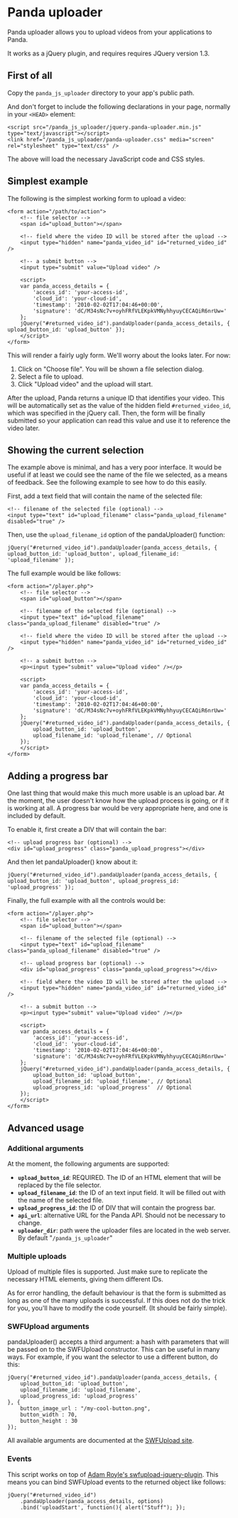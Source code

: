 Panda uploader
==============

Panda uploader allows you to upload videos from your applications to Panda.

It works as a jQuery plugin, and requires requires JQuery version 1.3.

First of all
------------

Copy the `panda_js_uploader` directory to your app's public path.

And don't forget to include the following declarations in your page, normally in your `<HEAD>` element:

    <script src="/panda_js_uploader/jquery.panda-uploader.min.js" type="text/javascript"></script> 
    <link href="/panda_js_uploader/panda-uploader.css" media="screen" rel="stylesheet" type="text/css" /> 

The above will load the necessary JavaScript code and CSS styles.


Simplest example
----------------

The following is the simplest working form to upload a video:

    <form action="/path/to/action">
        <!-- file selector -->
        <span id="upload_button"></span>

        <!-- field where the video ID will be stored after the upload -->
        <input type="hidden" name="panda_video_id" id="returned_video_id" />

        <!-- a submit button -->
        <input type="submit" value="Upload video" />

        <script>
        var panda_access_details = {
            'access_id': 'your-access-id',
            'cloud_id': 'your-cloud-id',
            'timestamp': '2010-02-02T17:04:46+00:00',
            'signature': 'dC/M34sNc7v+oyhFRfVLEKpkVMNyhhyuyCECAQiR6nrUw='
        };
        jQuery("#returned_video_id").pandaUploader(panda_access_details, { upload_button_id: 'upload_button' });
        </script>
    </form>

This will render a fairly ugly form. We'll worry about the looks later. For now:

1. Click on "Choose file". You will be shown a file selection dialog.
2. Select a file to upload.
3. Click "Upload video" and the upload will start.

After the upload, Panda returns a unique ID that identifies your video. This will be automatically set as the value of the hidden field `#returned_video_id`, which was specified in the jQuery call. Then, the form will be finally submitted so your application can read this value and use it to reference the video later.


Showing the current selection
-----------------------------

The example above is minimal, and has a very poor interface. It would be useful if at least we could see the name of the file we selected, as a means of feedback. See the following example to see how to do this easily.

First, add a text field that will contain the name of the selected file:

    <!-- filename of the selected file (optional) -->
    <input type="text" id="upload_filename" class="panda_upload_filename" disabled="true" />

Then, use the `upload_filename_id` option of the pandaUploader() function:

    jQuery("#returned_video_id").pandaUploader(panda_access_details, { upload_button_id: 'upload_button', upload_filename_id: 'upload_filename' });

The full example would be like follows:

    <form action="/player.php">
        <!-- file selector -->
        <span id="upload_button"></span>

        <!-- filename of the selected file (optional) -->
        <input type="text" id="upload_filename" class="panda_upload_filename" disabled="true" />

        <!-- field where the video ID will be stored after the upload -->
        <input type="hidden" name="panda_video_id" id="returned_video_id" />

        <!-- a submit button -->
        <p><input type="submit" value="Upload video" /></p>

        <script>
        var panda_access_details = {
            'access_id': 'your-access-id',
            'cloud_id': 'your-cloud-id',
            'timestamp': '2010-02-02T17:04:46+00:00',
            'signature': 'dC/M34sNc7v+oyhFRfVLEKpkVMNyhhyuyCECAQiR6nrUw='
        };
        jQuery("#returned_video_id").pandaUploader(panda_access_details, {
            upload_button_id: 'upload_button',
            upload_filename_id: 'upload_filename', // Optional
        });
        </script>
    </form>

Adding a progress bar
---------------------

One last thing that would make this much more usable is an upload bar. At the moment, the user doesn't know how the upload process is going, or if it is working at all. A progress bar would be very appropriate here, and one is included by default.

To enable it, first create a DIV that will contain the bar:

    <!-- upload progress bar (optional) -->
    <div id="upload_progress" class="panda_upload_progress"></div>

And then let pandaUploader() know about it:

    jQuery("#returned_video_id").pandaUploader(panda_access_details, { upload_button_id: 'upload_button', upload_progress_id: 'upload_progress' });

Finally, the full example with all the controls would be:

    <form action="/player.php">
        <!-- file selector -->
        <span id="upload_button"></span>

        <!-- filename of the selected file (optional) -->
        <input type="text" id="upload_filename" class="panda_upload_filename" disabled="true" />

        <!-- upload progress bar (optional) -->
        <div id="upload_progress" class="panda_upload_progress"></div>

        <!-- field where the video ID will be stored after the upload -->
        <input type="hidden" name="panda_video_id" id="returned_video_id" />

        <!-- a submit button -->
        <p><input type="submit" value="Upload video" /></p>

        <script>
        var panda_access_details = {
            'access_id': 'your-access-id',
            'cloud_id': 'your-cloud-id',
            'timestamp': '2010-02-02T17:04:46+00:00',
            'signature': 'dC/M34sNc7v+oyhFRfVLEKpkVMNyhhyuyCECAQiR6nrUw='
        };
        jQuery("#returned_video_id").pandaUploader(panda_access_details, {
            upload_button_id: 'upload_button',
            upload_filename_id: 'upload_filename', // Optional
            upload_progress_id: 'upload_progress'  // Optional
        });
        </script>
    </form>

Advanced usage
--------------

### Additional arguments

At the moment, the following arguments are supported:

* **`upload_button_id`**: REQUIRED. The ID of an HTML element that will be replaced by the file selector.
* **`upload_filename_id`**: the ID of an text input field. It will be filled out with the name of the selected file.
* **`upload_progress_id`**: the ID of DIV that will contain the progress bar.
* **`api_url`**: alternative URL for the Panda API. Should not be necessary to change.
* **`uploader_dir`**: path were the uploader files are located in the web server. By default "`/panda_js_uploader`"

### Multiple uploads

Upload of multiple files is supported. Just make sure to replicate the necessary HTML elements, giving them different IDs.

As for error handling, the default behaviour is that the form is submitted as long as one of the many uploads is successful. If this does not do the trick for you, you'll have to modify the code yourself. (It should be fairly simple).

### SWFUpload arguments

pandaUploader() accepts a third argument: a hash with parameters that will be passed on to the SWFUpload constructor. This can be useful in many ways. For example, if you want the selector to use a different button, do this:

    jQuery("#returned_video_id").pandaUploader(panda_access_details, {
        upload_button_id: 'upload_button',
        upload_filename_id: 'upload_filename',
        upload_progress_id: 'upload_progress'
    }, {
        button_image_url : "/my-cool-button.png",
        button_width : 70,
        button_height : 30
    });

All available arguments are documented at the [SWFUpload site](http://demo.swfupload.org/Documentation).

### Events

This script works on top of [Adam Royle's swfupload-jquery-plugin](http://github.com/ifunk/swfupload-jquery-plugin). This means you can bind SWFUpload events to the returned object like follows:

    jQuery("#returned_video_id")
        .pandaUploader(panda_access_details, options)
        .bind('uploadStart', function(){ alert("Stuff"); });
